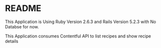 # README

This Application is Using Ruby Version 2.6.3 and Rails Version 5.2.3 with No Databse for now.

This Application consumes Contentful API to list recipes and show recipe details

